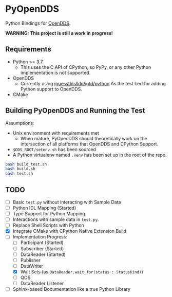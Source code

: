 # PyOpenDDS

Python Bindings for [OpenDDS](https://github.com/objectcomputing/OpenDDS).

**WARNING: This project is still a work in progress!**

## Requirements

- Python >= 3.7
  - This uses the C API of CPython, so PyPy, or any other Python implementation
    is not supported.
- OpenDDS
  - Currently using
    [iguessthislldo/igtd/python](https://github.com/iguessthislldo/OpenDDS/tree/igtd/python)
    As the test bed for adding Python support to OpenDDS.
- CMake

## Building PyOpenDDS and Running the Test

Assumptions:
- Unix environment with requirements met
  - When mature, PyOpenDDS should theoretically work on the intersection of all
    platforms that OpenDDS and CPython Support.
- `$DDS_ROOT/setenv.sh` has been sourced
- A Python virtualenv named `.venv` has been set up in the root of the repo.

```sh
bash build_test.sh
bash build.sh
bash test.sh
```

## TODO

- [ ] Basic `test.py` without interacting with Sample Data
- [ ] Python IDL Mapping (Started)
- [ ] Type Support for Python Mapping
- [ ] Interactions with sample data in `test.py`.
- [ ] Replace Shell Scripts with Python
- [X] Integrate CMake with CPython Native Extension Build
- [ ] Implementation Progress:
  - [ ] Participant (Started)
  - [ ] Subscriber (Started)
  - [ ] DataReader (Started)
  - [ ] Publisher 
  - [ ] DataWriter
  - [X] Wait Sets (as `DataReader.wait_for(status : StatusKind)`)
  - [ ] QOS
  - [ ] DataReader Listener
- [ ] Sphinx-based Documentation like a true Python Library

